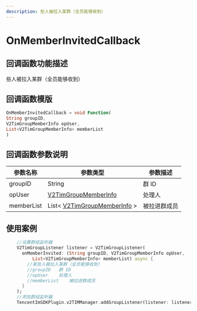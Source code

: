 ```yaml
---
description: 些人被拉入某群（全员能够收到）
---
```


# OnMemberInvitedCallback

## 回调函数功能描述

些人被拉入某群（全员能够收到）

## 回调函数模版

```dart
OnMemberInvitedCallback = void Function(
String groupID,
V2TimGroupMemberInfo opUser,
List<V2TimGroupMemberInfo> memberList
)
```

## 回调函数参数说明

| 参数名称       | 参数类型                                                                           | 参数描述   |
| ---------- | ------------------------------------------------------------------------------ | ------ |
| groupID    | String                                                                         | 群 ID   |
| opUser     | [V2TimGroupMemberInfo](../guan-jian-lei/group/v2timgroupmemberinfo.md)         | 处理人    |
| memberList | List< [V2TimGroupMemberInfo](../guan-jian-lei/group/v2timgroupmemberinfo.md) > | 被拉进群成员 |

## 使用案例

```dart
    //设置群组监听器
    V2TimGroupListener listener = V2TimGroupListener(
      onMemberInvited: (String groupID, V2TimGroupMemberInfo opUser,
          List<V2TimGroupMemberInfo> memberList) async {
        //某些人被拉入某群（全员能够收到）
        //groupID	群 ID
        //opUser	处理人
        //memberList	被拉进群成员
      }
    );
    //添加群组监听器
    TencentImSDKPlugin.v2TIMManager.addGroupListener(listener: listener);
```

